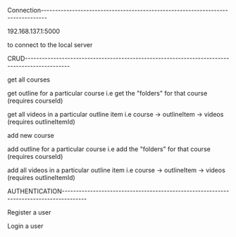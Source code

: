 Connection--------------------------------------------------------------------------------

192.168.137.1:5000

to connect to the local server


CRUD----------------------------------------------------------------------------------------------

get all courses

get outline for a particular course i.e get the "folders" for that course (requires courseId)

get all videos in a particular outline item i.e course -> outlineItem -> videos (requires outlineItemId)

add new course 

add outline for a particular course i.e add the "folders" for that course (requires courseId)

add all videos in a particular outline item i.e course -> outlineItem -> videos (requires outlineItemId)

AUTHENTICATION---------------------------------------------------------------------------------------

Register a user

Login a user 


